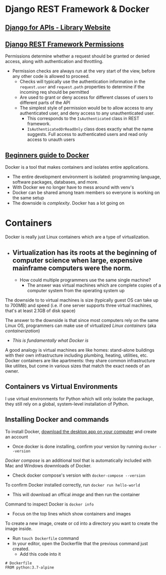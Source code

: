 # Django REST Framework & Docker

## [Django for APIs - Library Website](https://djangoforapis.com/library-website-and-api/)
## [Django REST Framework Permissions](https://www.django-rest-framework.org/api-guide/permissions/)

Permissions determine whether a request should be granted or denied access, along with authentication and throttling.
- Permission checks are always run at the very start of the view, before any other code is allowed to proceed.
  - Checks will typically use the authentication information in the `request.user` and `request.path` properties to determine if the incoming req should be permitted
  - Are used to grant or deny access for different classes of users to different parts of the API
  - The simplest style of permission would be to allow access to any authenticated user, and deny access to any unauthenticated user.
    - This corresponds to the `IsAuthenticated` class in REST framework.
    - `IsAuthenticatedOrReadOnly` class does exactly what the name suggests. Full access to authenticated users and read only access to unauth users


## [Beginners guide to Docker](https://wsvincent.com/beginners-guide-to-docker/)

Docker is a tool that makes containers and isolates entire applications. 
- The entire development environment is isolated: programming language, software packages, databases, and more. 
- With Docker we no longer have to mess around with venv's
- Docker can be shared among team members so everyone is working on the same setup
- The downside is _complexity_. Docker has a lot going on 

# Containers

Docker is really just Linux containers which are a type of virtualization. 
- Virtualization has its roots at the beginning of computer science when large, expensive mainframe computers were the norm. 
  - 
  - How could multiple programmers use the same single machine? 
    - The answer was virtual machines which are complete copies of a computer system from the operating system up

The downside to to virtual machines is size (typically guest OS can take up to 700MB) and speed (i.e. if one server supports three virtual machines, that's at least 2.1GB of disk space)

The answer to the downside is that since most computers rely on the same Linux OS, programmers can make use of virtualized _Linux containers_ (aka _containerization_)
  - _This is fundamentally what Docker is_

A good analogy is virtual machines are like homes: stand-alone buildings with their own infrastructure including plumbing, heating, utilities, etc. Docker containers are like apartments: they share common infrastructure like utilites, but come in various sizes that match the exact needs of an owner.

## Containers vs Virtual Environments

I use virtual environments for Python which will only isolate the package, they still rely on a global, system-level installation of Python.

## Installing Docker and commands

To install Docker, [download the desktop app on your computer](https://www.docker.com/get-started) and create an account
- Once docker is done installing, confirm your version by running `docker --version`

_Docker compose_ is an additional tool that is automatically included with Mac and Windows downnloads of Docker. 
- Check docker compose's version with `docker-compose --version`

To confirm Docker installed correctly, run `docker run hello-world`
- This will download an offical _image_ and then run the container

Command to inspect Docker is `docker info`
- Focus on the top lines which show containers and images

To create a new image, create or cd into a directory you want to create the image inside. 
- Run `touch Dockerfile` command
- In your editor, open the Dockerfile that the previous command just created.
  - Add this code into it 
```
# Dockerfile
FROM python:3.7-alpine
```
